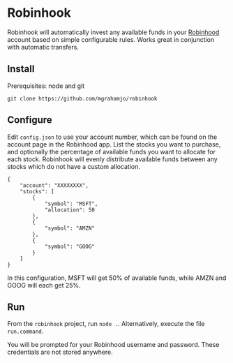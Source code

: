 # Robinhook

Robinhook will automatically invest any available funds in your [Robinhood](https://robinhood.com) account based on simple configurable rules. Works great in conjunction with automatic transfers.

## Install

Prerequisites: node and git

`git clone https://github.com/mgrahamjo/robinhook`

## Configure

Edit `config.json` to use your account number, which can be found on the account page in the Robinhood app. List the stocks you want to purchase, and optionally the percentage of available funds you want to allocate for each stock. Robinhook will evenly distribute available funds between any stocks which do not have a custom allocation.

```
{
    "account": "XXXXXXXX",
    "stocks": [
        {
            "symbol": "MSFT",
            "allocation": 50
        },
        {
            "symbol": "AMZN"
        },
        {
            "symbol": "GOOG"
        }
    ]
}
```

In this configuration, MSFT will get 50% of available funds, while AMZN and GOOG will each get 25%.

## Run

From the `robinhook` project, run `node .`. Alternatively, execute the file `run.command`.

You will be prompted for your Robinhood username and password. These credentials are not stored anywhere.
